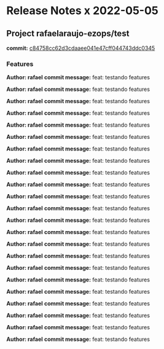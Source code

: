 # Release Notes x 2022-05-05
## Project rafaelaraujo-ezops/test
**commit:** [c84758cc62d3cdaaee041e47cff044743ddc0345](https://github.com/rafaelaraujo-ezops/test/commit/c84758cc62d3cdaaee041e47cff044743ddc0345)
### Features
**Author: rafael** 
 **commit message:** feat: testando features 
  

**Author: rafael** 
 **commit message:** feat: testando features 
  

**Author: rafael** 
 **commit message:** feat: testando features 
  

**Author: rafael** 
 **commit message:** feat: testando features 
  

**Author: rafael** 
 **commit message:** feat: testando features 
  

**Author: rafael** 
 **commit message:** feat: testando features 
  

**Author: rafael** 
 **commit message:** feat: testando features 
  

**Author: rafael** 
 **commit message:** feat: testando features 
  

**Author: rafael** 
 **commit message:** feat: testando features 
  

**Author: rafael** 
 **commit message:** feat: testando features 
  

**Author: rafael** 
 **commit message:** feat: testando features 
  

**Author: rafael** 
 **commit message:** feat: testando features 
  

**Author: rafael** 
 **commit message:** feat: testando features 
  

**Author: rafael** 
 **commit message:** feat: testando features 
  

**Author: rafael** 
 **commit message:** feat: testando features 
  

**Author: rafael** 
 **commit message:** feat: testando features 
  

**Author: rafael** 
 **commit message:** feat: testando features 
  

**Author: rafael** 
 **commit message:** feat: testando features 
  

**Author: rafael** 
 **commit message:** feat: testando features 
  

**Author: rafael** 
 **commit message:** feat: testando features 
  

**Author: rafael** 
 **commit message:** feat: testando features 
  

**Author: rafael** 
 **commit message:** feat: testando features 
  

**Author: rafael** 
 **commit message:** feat: testando features 
  
